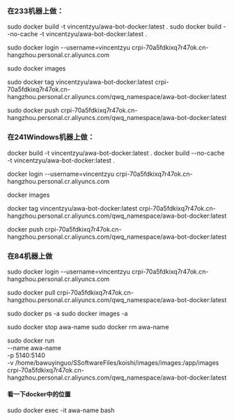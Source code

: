 ### 在233机器上做：
sudo docker build -t vincentzyu/awa-bot-docker:latest .
sudo docker build --no-cache -t vincentzyu/awa-bot-docker:latest .

sudo docker login --username=vincentzyu crpi-70a5fdkixq7r47ok.cn-hangzhou.personal.cr.aliyuncs.com

sudo docker images

sudo docker tag vincentzyu/awa-bot-docker:latest crpi-70a5fdkixq7r47ok.cn-hangzhou.personal.cr.aliyuncs.com/qwq_namespace/awa-bot-docker:latest

sudo docker push crpi-70a5fdkixq7r47ok.cn-hangzhou.personal.cr.aliyuncs.com/qwq_namespace/awa-bot-docker:latest

### 在241Windows机器上做：
docker build -t vincentzyu/awa-bot-docker:latest .
docker build --no-cache -t vincentzyu/awa-bot-docker:latest .


docker login --username=vincentzyu crpi-70a5fdkixq7r47ok.cn-hangzhou.personal.cr.aliyuncs.com

docker images

docker tag vincentzyu/awa-bot-docker:latest crpi-70a5fdkixq7r47ok.cn-hangzhou.personal.cr.aliyuncs.com/qwq_namespace/awa-bot-docker:latest

docker push crpi-70a5fdkixq7r47ok.cn-hangzhou.personal.cr.aliyuncs.com/qwq_namespace/awa-bot-docker:latest


### 在84机器上做
sudo docker login --username=vincentzyu crpi-70a5fdkixq7r47ok.cn-hangzhou.personal.cr.aliyuncs.com

sudo docker pull crpi-70a5fdkixq7r47ok.cn-hangzhou.personal.cr.aliyuncs.com/qwq_namespace/awa-bot-docker:latest


sudo docker ps -a
sudo docker images -a

sudo docker stop awa-name
sudo docker rm awa-name

sudo docker run \
--name awa-name \
-p 5140:5140 \
-v /home/bawuyinguo/SSoftwareFiles/koishi/images/images:/app/images \
crpi-70a5fdkixq7r47ok.cn-hangzhou.personal.cr.aliyuncs.com/qwq_namespace/awa-bot-docker:latest

#### 看一下docker中的位置
sudo docker exec -it awa-name bash
